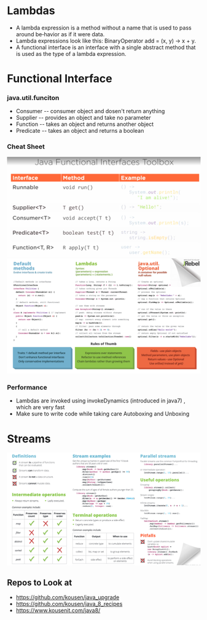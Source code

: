 # Lambdas
* A lambda expression is a method without a name that is used to pass around be‐havior as if it were data.
* Lambda expressions look like this: BinaryOperator<Integer> add = (x, y) → x + y.
* A functional interface is an interface with a single abstract method that is used as the type of a lambda expression.

# Functional Interface 

### java.util.funciton
* Consumer -- consumer object and dosen't return anything 
* Supplier -- provides an object and take no parameter 
* Function -- takes an object and returns another object
* Predicate -- takes an object and returns a boolean 

### Cheat Sheet
![](https://github.com/bhargrah/java_lambda_expression/blob/master/src/resources/CheatSheet.png)
![](https://github.com/bhargrah/java_lambda_expression/blob/master/src/resources/function.png)

### Performance 
* Lambdas are invoked using invokeDynamics (introduced in java7) , which are very fast 
* Make sure to write code while taking care Autoboxing and Unboxing


# Streams
![](https://github.com/bhargrah/java_lambda_expression/blob/master/src/resources/streams.png)

## Repos to Look at 
- https://github.com/kousen/java_upgrade
- https://github.com/kousen/java_8_recipes
- https://www.kousenit.com/java8/
